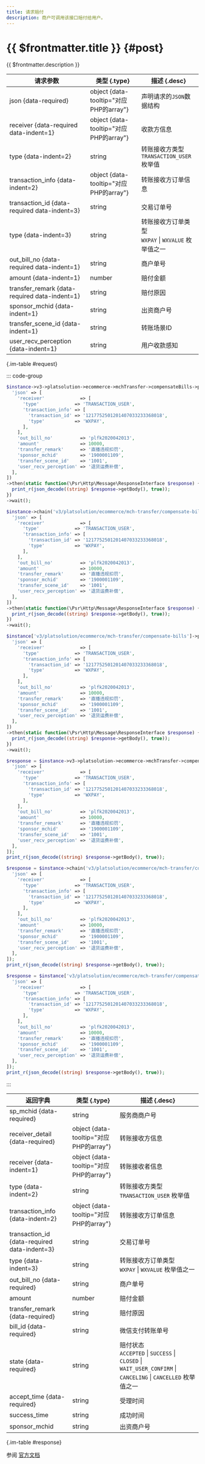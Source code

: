 ```yaml
---
title: 请求赔付
description: 商户可调用该接口赔付给用户。
---
```


# {{ $frontmatter.title }} {#post}

{{ $frontmatter.description }}

| 请求参数 | 类型 {.type} | 描述 {.desc}
| --- | --- | ---
| json {data-required} | object {data-tooltip="对应PHP的array"} | 声明请求的`JSON`数据结构
| receiver {data-required data-indent=1} | object {data-tooltip="对应PHP的array"} | 收款方信息
| type {data-indent=2} | string | 转账接收方类型<br/>`TRANSACTION_USER` 枚举值
| transaction_info {data-indent=2} | object {data-tooltip="对应PHP的array"} | 转账接收方订单信息
| transaction_id {data-required data-indent=3} | string | 交易订单号
| type {data-indent=3} | string | 转账接收方订单类型<br/>`WXPAY` \| `WXVALUE` 枚举值之一
| out_bill_no {data-required data-indent=1} | string | 商户单号
| amount {data-indent=1} | number | 赔付金额
| transfer_remark {data-required data-indent=1} | string | 赔付原因
| sponsor_mchid {data-indent=1} | string | 出资商户号
| transfer_scene_id {data-indent=1} | string | 转账场景ID
| user_recv_perception {data-indent=1} | string | 用户收款感知

{.im-table #request}

::: code-group

```php [异步纯链式]
$instance->v3->platsolution->ecommerce->mchTransfer->compensateBills->postAsync([
  'json' => [
    'receiver'             => [
      'type'             => 'TRANSACTION_USER',
      'transaction_info' => [
        'transaction_id' => '1217752501201407033233368018',
        'type'           => 'WXPAY',
      ],
    ],
    'out_bill_no'          => 'plfk2020042013',
    'amount'               => 10000,
    'transfer_remark'      => '直播违规扣罚',
    'sponsor_mchid'        => '1900001109',
    'transfer_scene_id'    => '1001',
    'user_recv_perception' => '退货运费补偿',
  ],
])
->then(static function(\Psr\Http\Message\ResponseInterface $response) {
  print_r(json_decode((string) $response->getBody(), true));
})
->wait();
```

```php [异步声明式]
$instance->chain('v3/platsolution/ecommerce/mch-transfer/compensate-bills')->postAsync([
  'json' => [
    'receiver'             => [
      'type'             => 'TRANSACTION_USER',
      'transaction_info' => [
        'transaction_id' => '1217752501201407033233368018',
        'type'           => 'WXPAY',
      ],
    ],
    'out_bill_no'          => 'plfk2020042013',
    'amount'               => 10000,
    'transfer_remark'      => '直播违规扣罚',
    'sponsor_mchid'        => '1900001109',
    'transfer_scene_id'    => '1001',
    'user_recv_perception' => '退货运费补偿',
  ],
])
->then(static function(\Psr\Http\Message\ResponseInterface $response) {
  print_r(json_decode((string) $response->getBody(), true));
})
->wait();
```

```php [异步属性式]
$instance['v3/platsolution/ecommerce/mch-transfer/compensate-bills']->postAsync([
  'json' => [
    'receiver'             => [
      'type'             => 'TRANSACTION_USER',
      'transaction_info' => [
        'transaction_id' => '1217752501201407033233368018',
        'type'           => 'WXPAY',
      ],
    ],
    'out_bill_no'          => 'plfk2020042013',
    'amount'               => 10000,
    'transfer_remark'      => '直播违规扣罚',
    'sponsor_mchid'        => '1900001109',
    'transfer_scene_id'    => '1001',
    'user_recv_perception' => '退货运费补偿',
  ],
])
->then(static function(\Psr\Http\Message\ResponseInterface $response) {
  print_r(json_decode((string) $response->getBody(), true));
})
->wait();
```

```php [同步纯链式]
$response = $instance->v3->platsolution->ecommerce->mchTransfer->compensateBills->post([
  'json' => [
    'receiver'             => [
      'type'             => 'TRANSACTION_USER',
      'transaction_info' => [
        'transaction_id' => '1217752501201407033233368018',
        'type'           => 'WXPAY',
      ],
    ],
    'out_bill_no'          => 'plfk2020042013',
    'amount'               => 10000,
    'transfer_remark'      => '直播违规扣罚',
    'sponsor_mchid'        => '1900001109',
    'transfer_scene_id'    => '1001',
    'user_recv_perception' => '退货运费补偿',
  ],
]);
print_r(json_decode((string) $response->getBody(), true));
```

```php [同步声明式]
$response = $instance->chain('v3/platsolution/ecommerce/mch-transfer/compensate-bills')->post([
  'json' => [
    'receiver'             => [
      'type'             => 'TRANSACTION_USER',
      'transaction_info' => [
        'transaction_id' => '1217752501201407033233368018',
        'type'           => 'WXPAY',
      ],
    ],
    'out_bill_no'          => 'plfk2020042013',
    'amount'               => 10000,
    'transfer_remark'      => '直播违规扣罚',
    'sponsor_mchid'        => '1900001109',
    'transfer_scene_id'    => '1001',
    'user_recv_perception' => '退货运费补偿',
  ],
]);
print_r(json_decode((string) $response->getBody(), true));
```

```php [同步属性式]
$response = $instance['v3/platsolution/ecommerce/mch-transfer/compensate-bills']->post([
  'json' => [
    'receiver'             => [
      'type'             => 'TRANSACTION_USER',
      'transaction_info' => [
        'transaction_id' => '1217752501201407033233368018',
        'type'           => 'WXPAY',
      ],
    ],
    'out_bill_no'          => 'plfk2020042013',
    'amount'               => 10000,
    'transfer_remark'      => '直播违规扣罚',
    'sponsor_mchid'        => '1900001109',
    'transfer_scene_id'    => '1001',
    'user_recv_perception' => '退货运费补偿',
  ],
]);
print_r(json_decode((string) $response->getBody(), true));
```

:::

| 返回字典 | 类型 {.type} | 描述 {.desc}
| --- | --- | ---
| sp_mchid {data-required} | string | 服务商商户号
| receiver_detail {data-required} | object {data-tooltip="对应PHP的array"} | 转账接收方信息
| receiver {data-indent=1} | object {data-tooltip="对应PHP的array"} | 转账接收者信息
| type {data-indent=2} | string | 转账接收方类型<br/>`TRANSACTION_USER` 枚举值
| transaction_info {data-indent=2} | object {data-tooltip="对应PHP的array"} | 转账接收方订单信息
| transaction_id {data-required data-indent=3} | string | 交易订单号
| type {data-indent=3} | string | 转账接收方订单类型<br/>`WXPAY` \| `WXVALUE` 枚举值之一
| out_bill_no {data-required} | string | 商户单号
| amount | number | 赔付金额
| transfer_remark {data-required} | string | 赔付原因
| bill_id {data-required} | string | 微信支付转账单号
| state {data-required} | string | 赔付状态<br/>`ACCEPTED` \| `SUCCESS` \| `CLOSED` \| `WAIT_USER_CONFIRM` \| `CANCELING` \| `CANCELLED` 枚举值之一
| accept_time {data-required} | string | 受理时间
| success_time | string | 成功时间
| sponsor_mchid | string | 出资商户号

{.im-table #response}

参阅 [官方文档](https://pay.weixin.qq.com/doc/v3/partner/4013504175)

